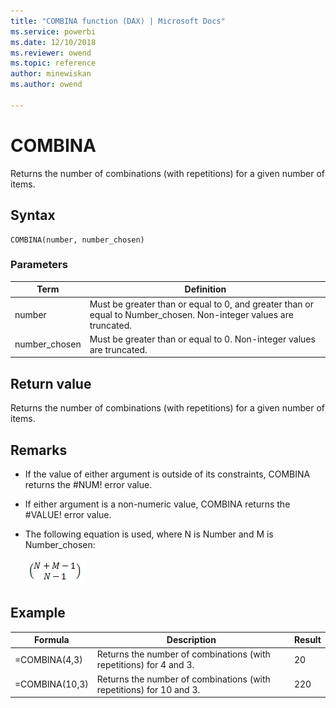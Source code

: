 ```yaml
---
title: "COMBINA function (DAX) | Microsoft Docs"
ms.service: powerbi 
ms.date: 12/10/2018
ms.reviewer: owend
ms.topic: reference
author: minewiskan
ms.author: owend

---
```

# COMBINA

Returns the number of combinations (with repetitions) for a given number of items.  
  
## Syntax  
  
```dax
COMBINA(number, number_chosen)  
```
  
### Parameters  
  
|Term|Definition|  
|--------|--------------|  
|number|Must be greater than or equal to 0, and greater than or equal to Number_chosen. Non-integer values are truncated.|  
|number_chosen|Must be greater than or equal to 0. Non-integer values are truncated.|  
  
## Return value

Returns the number of combinations (with repetitions) for a given number of items.  
  
## Remarks

- If the value of either argument is outside of its constraints, COMBINA returns the #NUM! error value.  
  
- If either argument is a non-numeric value, COMBINA returns the #VALUE! error value.  
  
- The following equation is used, where N is Number and M is Number_chosen:  
  
    ![COMBINA Formula](media/dax-combina-formula.png)  
  
## Example  
  
|Formula|Description|Result|  
|-----------|---------------|----------|  
|=COMBINA(4,3)|Returns the number of combinations (with repetitions) for 4 and 3.|20|  
|=COMBINA(10,3)|Returns the number of combinations (with repetitions) for 10 and 3.|220|  
  

